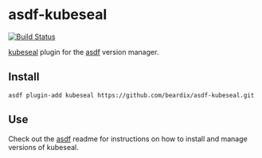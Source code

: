 # asdf-kubeseal

[![Build Status](https://dev.azure.com/beardix/asdf/_apis/build/status/beardix.asdf-kubeseal?branchName=master)](https://dev.azure.com/beardix/asdf/_build/latest?definitionId=17&branchName=master)

[kubeseal](https://github.com/bitnami-labs/sealed-secrets) plugin for the [asdf](https://github.com/asdf-vm/asdf) version manager.

## Install

```
asdf plugin-add kubeseal https://github.com/beardix/asdf-kubeseal.git
```

## Use

Check out the [asdf](https://github.com/asdf-vm/asdf) readme for instructions on how to install and manage versions of kubeseal.
